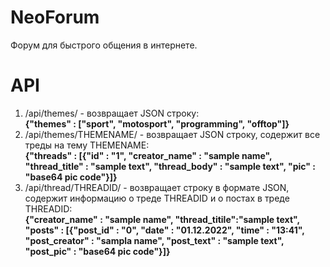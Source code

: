 # NeoForum
Форум для быстрого общения в интернете.
# API
1. /api/themes/ - возвращает JSON строку: \
**{"themes" : ["sport", "motosport", "programming", "offtop"]}** 
2. /api/themes/THEMENAME/ - возвращает  JSON строку, содержит все треды на тему THEMENAME:\
**{"threads" : [{"id" : "1", "creator_name" : "sample name", "thread_title" : "sample text", "thread_body" : "sample text", "pic" : "base64 pic code"}]}** 
3. /api/thread/THREADID/ - возвращает строку в формате JSON, содержит информацию о треде THREADID и о постах в треде THREADID:\
**{"creator_name" : "sample name", "thread_titile":"sample text", "posts" : [{"post_id" : "0", "date" : "01.12.2022", "time" : "13:41", "post_creator" : "sampla name", "post_text" : "sample text", "post_pic" : "base64 pic code"}]}**

